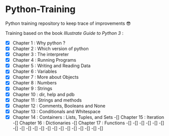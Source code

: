 # Python-Training
Python training repository to keep trace of improvements :sunglasses:

Training based on the book _Illustrate Guide to Python 3_ :

-[x] Chapter 1 : Why python ?
-[x] Chapter 2 : Which version of python
-[x] Chapter 3 : The interpreter
-[x] Chapter 4 : Running Programs
-[x] Chapter 5 : Writing and Reading Data
-[x] Chapter 6 : Variables
-[x] Chapter 7 : More about Objects
-[x] Chapter 8 : Numbers
-[x] Chapter 9 : Strings
-[x] Chapter 10 : dir, help and pdb
-[x] Chapter 11 : Strings and methods
-[x] Chapter 12 : Comments, Booleans and None
-[x] Chapter 13 : Conditionals and Whitespace
-[x] Chapter 14 : Containers : Lists, Tuples, and Sets
-[] Chapter 15 : Iteration
-[] Chapter 16 : Dictionaries
-[] Chapter 17 : Functions
-[]
-[]
-[]
-[]
-[]
-[]
-[]
-[]
-[]
-[]
-[]
-[]
-[]
-[]
-[]
-[]
-[]
-[]
-[]
-[]